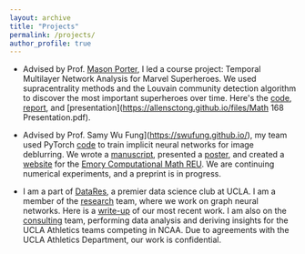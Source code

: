 ```yaml
---
layout: archive
title: "Projects"
permalink: /projects/
author_profile: true
---
```


<!-- {% if site.talkmap_link == true %}

<p style="text-decoration:underline;"><a href="/talkmap.html">See a map of all the places I've given a talk!</a></p>

{% endif %}

{% for post in site.talks reversed %}
  {% include archive-single-talk.html %}
{% endfor %}
 -->

 <!-- Projects
 ====== -->
 * Advised by Prof. [Mason Porter](https://www.math.ucla.edu/~mason/), I led a course project: Temporal Multilayer Network Analysis for Marvel Superheroes. We used supracentrality methods and the Louvain community detection algorithm to discover the most important superheroes over time. Here's the [code](https://github.com/allensctong/Math168_Project), [report](https://allensctong.github.io/files/Math_168_Final_Report.pdf), and [presentation](https://allensctong.github.io/files/Math 168 Presentation.pdf).

 * Advised by Prof. Samy Wu Fung](https://swufung.github.io/), my team used PyTorch
 [code](https://github.com/lliu58b/Jacobian-free-Backprop-Implicit-Networks) to train implicit neural networks for image deblurring.
 We wrote a [manuscript](https://allensctong.github.io/files/Manuscript_JFB.pdf), 
 presented a [poster](https://allensctong.github.io/files/REURET_Poster_Team_JFB.pdf), and created
 a [website](https://www.math.emory.edu/site/links/cmds-reuret/projects/2022-implicit/?syt=Ptcg) for the [Emory Computational Math REU](http://www.math.emory.edu/site/cmds-reuret/summer2022/). We are continuing numerical
 experiments, and a preprint is in progress.

 * I am a part of [DataRes](https://ucladatares.com/), a premier data science club at UCLA. 
 I am a member of the [research](https://ucladatares.com/research) team, where we work on graph neural networks. 
 Here is a [write-up](https://ucladatares.medium.com/deep-learning-on-graphs-integration-of-dgl-and-neo4j-dbms-for-social-analysis-321563eb900f)
 of our most recent work. I am also on the [consulting](https://ucladatares.com/consulting) team, 
 performing data analysis and deriving insights for the UCLA Athletics teams competing in NCAA. Due to agreements with the
 UCLA Athletics Department, our work is confidential.
 